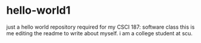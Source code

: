 # hello-world1
just a hello world repository required for my CSCI 187: software class
this is me editing the readme to write about myself. i am a college student at scu.
